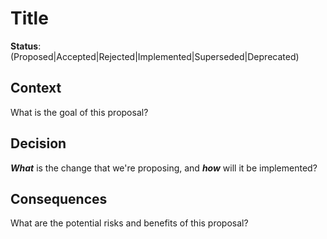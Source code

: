 # Title

<!-- ADR Titles should be imperative sentences. -->

**Status**: (Proposed|Accepted|Rejected|Implemented|Superseded|Deprecated)

## Context

<!-- What is the problem that we're trying to solve? -->

What is the goal of this proposal?

## Decision

<!-- What is the proposed solution? -->

_**What**_ is the change that we're proposing, and _**how**_ will it be implemented?

## Consequences

<!-- What are the potential consequences of this proposal? -->

What are the potential risks and benefits of this proposal?
